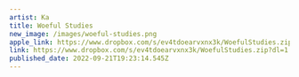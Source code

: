```yaml
---
artist: Ka
title: Woeful Studies
new_image: /images/woeful-studies.png
apple_link: https://www.dropbox.com/s/ev4tdoearvxnx3k/WoefulStudies.zip?dl=1
link: https://www.dropbox.com/s/ev4tdoearvxnx3k/WoefulStudies.zip?dl=1
published_date: 2022-09-21T19:23:14.545Z
---
```

